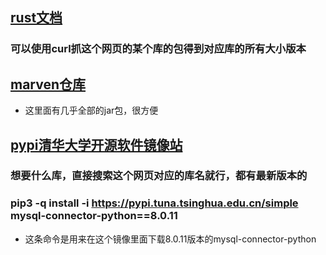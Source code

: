 ## [rust文档](https://docs.rs)
### 可以使用curl抓这个网页的某个库的包得到对应库的所有大小版本
## [marven仓库](https://mvnrepository.com/)
* 这里面有几乎全部的jar包，很方便
## [pypi清华大学开源软件镜像站](https://pypi.tuna.tsinghua.edu.cn/simple/)
### 想要什么库，直接搜索这个网页对应的库名就行，都有最新版本的
### pip3 -q install -i https://pypi.tuna.tsinghua.edu.cn/simple mysql-connector-python==8.0.11
* 这条命令是用来在这个镜像里面下载8.0.11版本的mysql-connector-python
